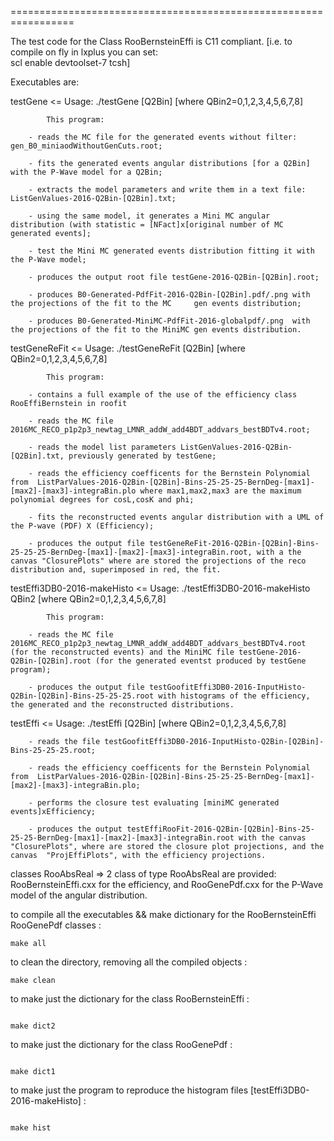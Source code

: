 =================================================================

The test code for the Class RooBernsteinEffi is C11 compliant. 
[i.e. to compile on fly in lxplus you can set:  
scl enable devtoolset-7 tcsh]

Executables are:

testGene <= Usage: ./testGene [Q2Bin]  [where QBin2=0,1,2,3,4,5,6,7,8]

            This program: 
	    
		- reads the MC file for the generated events without filter: gen_B0_miniaodWithoutGenCuts.root;
	    
 		- fits the generated events angular distributions [for a Q2Bin] with the P-Wave model for a Q2Bin;
	    
		- extracts the model parameters and write them in a text file: ListGenValues-2016-Q2Bin-[Q2Bin].txt;
	    
		- using the same model, it generates a Mini MC angular distribution (with statistic = [NFact]x[original number of MC generated events];
	    
		- test the Mini MC generated events distribution fitting it with the P-Wave model;
	    
		- produces the output root file testGene-2016-Q2Bin-[Q2Bin].root;
	    
		- produces B0-Generated-PdfFit-2016-Q2Bin-[Q2Bin].pdf/.png with the projections of the fit to the MC     gen events distribution;
	    
		- produces B0-Generated-MiniMC-PdfFit-2016-globalpdf/.png  with the projections of the fit to the MiniMC gen events distribution.
	    
	    
	    
	     
	    
testGeneReFit <= Usage: ./testGeneReFit    [Q2Bin]    [where QBin2=0,1,2,3,4,5,6,7,8]

            This program: 
	    
		- contains a full example of the use of the efficiency class RooEffiBernstein in roofit 

		- reads the MC file 2016MC_RECO_p1p2p3_newtag_LMNR_addW_add4BDT_addvars_bestBDTv4.root;
	    
		- reads the model list parameters ListGenValues-2016-Q2Bin-[Q2Bin].txt, previously generated by testGene;
	    
		- reads the efficiency coefficents for the Bernstein Polynomial from  ListParValues-2016-Q2Bin-[Q2Bin]-Bins-25-25-25-BernDeg-[max1]-[max2]-[max3]-integraBin.plo where max1,max2,max3 are the maximum polynomial degrees for cosL,cosK and phi;
	    
		- fits the reconstructed events angular distribution with a UML of the P-wave (PDF) X (Efficiency);
	    
		- produces the output file testGeneReFit-2016-Q2Bin-[Q2Bin]-Bins-25-25-25-BernDeg-[max1]-[max2]-[max3]-integraBin.root, with a the canvas "ClosurePlots" where are stored the projections of the reco distribution and, superimposed in red, the fit.  
		 
		 
testEffi3DB0-2016-makeHisto <= Usage:  ./testEffi3DB0-2016-makeHisto     QBin2     [where QBin2=0,1,2,3,4,5,6,7,8] 

            This program: 
	    
		- reads the MC file 2016MC_RECO_p1p2p3_newtag_LMNR_addW_add4BDT_addvars_bestBDTv4.root (for the reconstructed events) and the MiniMC file testGene-2016-Q2Bin-[Q2Bin].root (for the generated eventst produced by testGene program);
	    
		- produces the output file testGoofitEffi3DB0-2016-InputHisto-Q2Bin-[Q2Bin]-Bins-25-25-25.root with histograms of the efficiency, the generated and the reconstructed distributions.
		   
testEffi     <= Usage: ./testEffi     [Q2Bin]      [where QBin2=0,1,2,3,4,5,6,7,8]
	    
		- reads the file testGoofitEffi3DB0-2016-InputHisto-Q2Bin-[Q2Bin]-Bins-25-25-25.root;		   
	    
		- reads the efficiency coefficents for the Bernstein Polynomial from  ListParValues-2016-Q2Bin-[Q2Bin]-Bins-25-25-25-BernDeg-[max1]-[max2]-[max3]-integraBin.plo; 
	    
		- performs the closure test evaluating [miniMC generated events]xEfficiency;
	    
		- produces the output testEffiRooFit-2016-Q2Bin-[Q2Bin]-Bins-25-25-25-BernDeg-[max1]-[max2]-[max3]-integraBin.root with the canvas "ClosurePlots", where are stored the closure plot projections, and the canvas  "ProjEffiPlots", with the efficiency projections. 
		   
		   
classes RooAbsReal => 2 class of type RooAbsReal are provided: RooBernsteinEffi.cxx	for the efficiency, and RooGenePdf.cxx for the P-Wave model of the angular distribution.	             

 
to compile all the executables  && make dictionary for the RooBernsteinEffi RooGenePdf classes :
```
make all
```

to clean the directory, removing all the compiled objects :

```
make clean
```

to make just the dictionary for the class RooBernsteinEffi :
```

make dict2
```
to make just the dictionary for the class RooGenePdf :
```

make dict1
```

to make just the program to reproduce the histogram files [testEffi3DB0-2016-makeHisto] :
```

make hist
```

